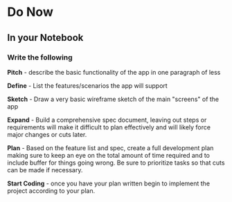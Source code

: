 # Do Now

## In your Notebook

### Write the following

**Pitch** - describe the basic functionality of the app in one paragraph of less

**Define** - List the features/scenarios the app will support

**Sketch** - Draw a very basic wireframe sketch of the main "screens" of the app

**Expand** - Build a comprehensive spec document, leaving out steps or requirements will make it difficult to plan effectively and will likely force major changes or cuts later.

**Plan** - Based on the feature list and spec, create a full development plan making sure to keep an eye on the total amount of time required and to include buffer for things going wrong.  Be sure to prioritize tasks so that cuts can be made if necessary.

**Start Coding** - once you have your plan written begin to implement the project according to your plan.
